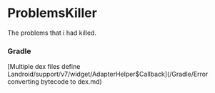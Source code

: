 # ProblemsKiller
The problems that i had killed.

### Gradle
[Multiple dex files define Landroid/support/v7/widget/AdapterHelper$Callback](/Gradle/Error converting bytecode to dex.md)
